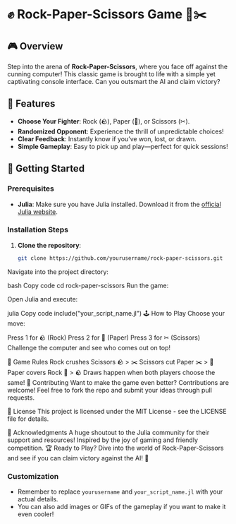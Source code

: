 # ✊ Rock-Paper-Scissors Game 📰✂️

## 🎮 Overview

Step into the arena of **Rock-Paper-Scissors**, where you face off against the cunning computer! This classic game is brought to life with a simple yet captivating console interface. Can you outsmart the AI and claim victory?

## 🌟 Features

- **Choose Your Fighter**: Rock (🪨), Paper (📰), or Scissors (✂).
- **Randomized Opponent**: Experience the thrill of unpredictable choices!
- **Clear Feedback**: Instantly know if you’ve won, lost, or drawn.
- **Simple Gameplay**: Easy to pick up and play—perfect for quick sessions!

## 🚀 Getting Started

### Prerequisites

- **Julia**: Make sure you have Julia installed. Download it from the [official Julia website](https://julialang.org/downloads/).

### Installation Steps

1. **Clone the repository**:

   ```bash
   git clone https://github.com/yourusername/rock-paper-scissors.git
Navigate into the project directory:

bash
Copy code
cd rock-paper-scissors
Run the game:

Open Julia and execute:

julia
Copy code
include("your_script_name.jl")
🕹️ How to Play
Choose your move:

Press 1 for 🪨 (Rock)
Press 2 for 📰 (Paper)
Press 3 for ✂ (Scissors)
Challenge the computer and see who comes out on top!

🎉 Game Rules
Rock crushes Scissors 🪨 > ✂️
Scissors cut Paper ✂️ > 📰
Paper covers Rock 📰 > 🪨
Draws happen when both players choose the same!
🤝 Contributing
Want to make the game even better? Contributions are welcome! Feel free to fork the repo and submit your ideas through pull requests.

📄 License
This project is licensed under the MIT License - see the LICENSE file for details.

🙌 Acknowledgments
A huge shoutout to the Julia community for their support and resources!
Inspired by the joy of gaming and friendly competition.
🏆 Ready to Play?
Dive into the world of Rock-Paper-Scissors and see if you can claim victory against the AI! 🎊



### Customization
- Remember to replace `yourusername` and `your_script_name.jl` with your actual details.
- You can also add images or GIFs of the gameplay if you want to make it even cooler!
